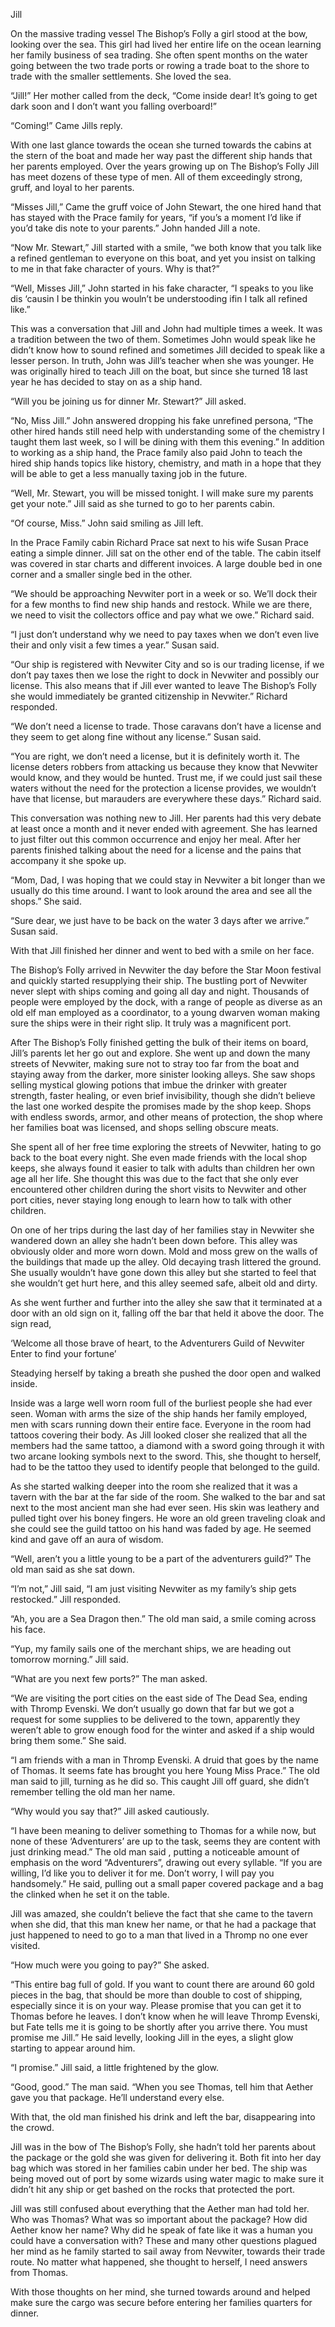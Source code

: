 Jill

On the massive trading vessel The Bishop’s Folly a girl stood at the bow, looking over the sea. This girl had lived her entire life on the ocean learning her family business of sea trading. She often spent months on the water going between the two trade ports or rowing a trade boat to the shore to trade with the smaller settlements. She loved the sea.

“Jill!” Her mother called from the deck, “Come inside dear! It’s going to get dark soon and I don’t want you falling overboard!”

“Coming!” Came Jills reply.

With one last glance towards the ocean she turned towards the cabins at the stern of the boat and made her way past the different ship hands that her parents employed. Over the years growing up on The Bishop’s Folly Jill has meet dozens of these type of men. All of them exceedingly strong, gruff, and loyal to her parents.

“Misses Jill,” Came the gruff voice of John Stewart, the one hired hand that has stayed with the Prace family for years, “if you’s a moment I’d like if you’d take dis note to your parents.” John handed Jill a note.

“Now Mr. Stewart,” Jill started with a smile, “we both know that you talk like a refined gentleman to everyone on this boat, and yet you insist on talking to me in that fake character of yours. Why is that?”

“Well, Misses Jill,” John started in his fake character, “I speaks to you like dis ‘causin I be thinkin you wouln’t be understooding ifin I talk all refined like.”

This was a conversation that Jill and John had multiple times a week. It was a tradition between the two of them. Sometimes John would speak like he didn’t know how to sound refined and sometimes Jill decided to speak like a lesser person. In truth, John was Jill’s teacher when she was younger. He was originally hired to teach Jill on the boat, but since she turned 18 last year he has decided to stay on as a ship hand.

“Will you be joining us for dinner Mr. Stewart?” Jill asked.

“No, Miss Jill.” John answered dropping his fake unrefined persona, “The other hired hands still need help with understanding some of the chemistry I taught them last week, so I will be dining with them this evening.” In addition to working as a ship hand, the Prace family also paid John to teach the hired ship hands topics like history, chemistry, and math in a hope that they will be able to get a less manually taxing job in the future.

“Well, Mr. Stewart, you will be missed tonight. I will make sure my parents get your note.” Jill said as she turned to go to her parents cabin.

“Of course, Miss.” John said smiling as Jill left.

In the Prace Family cabin Richard Prace sat next to his wife Susan Prace eating a simple dinner. Jill sat on the other end of the table. The cabin itself was covered in star charts and different invoices. A large double bed in one corner and a smaller single bed in the other. 

“We should be approaching Nevwiter port in a week or so. We’ll dock their for a few months to find new ship hands and restock. While we are there, we need to visit the collectors office and pay what we owe.” Richard said.

“I just don’t understand why we need to pay taxes when we don’t even live their and only visit a few times a year.” Susan said.

“Our ship is registered with Nevwiter City and so is our trading license, if we don’t pay taxes then we lose the right to dock in Nevwiter and possibly our license. This also means that if Jill ever wanted to leave The Bishop’s Folly she would immediately be granted citizenship in Nevwiter.” Richard responded.

“We don’t need a license to trade. Those caravans don’t have a license and they seem to get along fine without any license.” Susan said.

“You are right, we don’t need a license, but it is definitely worth it. The license deters robbers from attacking us because they know that Nevwiter would know, and they would be hunted. Trust me, if we could just sail these waters without the need for the protection a license provides, we wouldn’t have that license, but marauders are everywhere these days.” Richard said.

This conversation was nothing new to Jill. Her parents had this very debate at least once a month and it never ended with agreement. She has learned to just filter out this common occurrence and enjoy her meal. After her parents finished talking about the need for a license and the pains that accompany it she spoke up.

“Mom, Dad, I was hoping that we could stay in Nevwiter a bit longer than we usually do this time around. I want to look around the area and see all the shops.” She said.

“Sure dear, we just have to be back on the water 3 days after we arrive.” Susan said.

With that Jill finished her dinner and went to bed with a smile on her face.

The Bishop’s Folly arrived in Nevwiter the day before the Star Moon festival and quickly started resupplying their ship. The bustling port of Nevwiter never slept with ships coming and going all day and night. Thousands of people were employed by the dock, with a range of people as diverse as an old elf man employed as a coordinator, to a young dwarven woman making sure the ships were in their right slip. It truly was a magnificent port.

After The Bishop’s Folly finished getting the bulk of their items on board, Jill’s parents let her go out and explore. She went up and down the many streets of Nevwiter, making sure not to stray too far from the boat and staying away from the darker, more sinister looking alleys. She saw shops selling mystical glowing potions that imbue the drinker with greater strength, faster healing, or even brief invisibility, though she didn’t believe the last one worked despite the promises made by the shop keep. Shops with endless swords, armor, and other means of protection, the shop where her families boat was licensed, and shops selling obscure meats.

She spent all of her free time exploring the streets of Nevwiter, hating to go back to the boat every night. She even made friends with the local shop keeps, she always found it easier to talk with adults than children her own age all her life. She thought this was due to the fact that she only ever encountered other children during the short visits to Nevwiter and other port cities, never staying long enough to learn how to talk with other children.

On one of her trips during the last day of her families stay in Nevwiter she wandered down an alley she hadn’t been down before. This alley was obviously older and more worn down. Mold and moss grew on the walls of the buildings that made up the alley. Old decaying trash littered the ground. She usually wouldn’t have gone down this alley but she started to feel that she  wouldn’t get hurt here, and this alley seemed safe, albeit old and dirty. 

As she went further and further into the alley she saw that it terminated at a door with an old sign on it, falling off the bar that held it above the door. The sign read, 

‘Welcome all those brave of heart, to the Adventurers Guild of Nevwiter
Enter to find your fortune’

Steadying herself by taking a breath she pushed the door open and walked inside.

Inside was a large well worn room full of the burliest people she had ever seen. Woman with arms the size of the ship hands her family employed, men with scars running down their entire face. Everyone in the room had tattoos covering their body. As Jill looked closer she realized that all the members had the same tattoo, a diamond with a sword going through it with two arcane looking symbols next to the sword. This, she thought to herself, had to be the tattoo they used to identify people that belonged to the guild.

As she started walking deeper into the room she realized that it was a tavern with the bar at the far side of the room. She walked to the bar and sat next to the most ancient man she had ever seen. His skin was leathery and pulled tight over his boney fingers. He wore an old green traveling cloak and she could see the guild tattoo on his hand was faded by age. He seemed kind and gave off an aura of wisdom.

“Well, aren’t you a little young to be a part of the adventurers guild?” The old man said as she sat down.

“I’m not,” Jill said, “I am just visiting Nevwiter as my family’s ship gets restocked.” Jill responded.

“Ah, you are a Sea Dragon then.” The old man said, a smile coming across his face.

“Yup, my family sails one of the merchant ships, we are heading out tomorrow morning.” Jill said.

“What are you next few ports?” The man asked.

“We are visiting the port cities on the east side of The Dead Sea, ending with Thromp Evenski. We don’t usually go down that far but we got a request for some supplies to be delivered to the town, apparently they weren’t able to grow enough food for the winter and asked if a ship would bring them some.” She said.

“I am friends with a man in Thromp Evenski. A druid that goes by the name of Thomas. It seems fate has brought you here Young Miss Prace.” The old man said to jill, turning as he did so.
This caught Jill off guard, she didn’t remember telling the old man her name.

“Why would you say that?” Jill asked cautiously.

“I have been meaning to deliver something to Thomas for a while now, but none of these ‘Adventurers’ are up to the task, seems they are content with just drinking mead.” The old man said , putting a noticeable amount of emphasis on the word “Adventurers”, drawing out every syllable. “If you are willing, I’d like you to deliver it for me. Don’t worry, I will pay you handsomely.” He said, pulling out a small paper covered package and a bag the clinked when he set it on the table.

Jill was amazed, she couldn’t believe the fact that she came to the tavern when she did, that this man knew her name, or that he had a package that just happened to need to go to a man that lived in a Thromp no one ever visited. 

“How much were you going to pay?” She asked.

“This entire bag full of gold. If you want to count there are around 60 gold pieces in the bag, that should be more than double to cost of shipping, especially since it is on your way. Please promise that you can get it to Thomas before he leaves. I don’t know when he will leave Thromp Evenski, but Fate tells me it is going to be shortly after you arrive there. You must promise me Jill.” He said levelly, looking Jill in the eyes, a slight glow starting to appear around him.

“I promise.” Jill said, a little frightened by the glow.

“Good, good.” The man said. “When you see Thomas, tell him that Aether gave you that package. He’ll understand every else. 

With that, the old man finished his drink and left the bar, disappearing into the crowd.

Jill was in the bow of The Bishop’s Folly, she hadn’t told her parents about the package or the gold she was given for delivering it. Both fit into her day bag which was stored in her families cabin under her bed. The ship was being moved out of port by some wizards using water magic to make sure it didn’t hit any ship or get bashed on the rocks that protected the port.

Jill was still confused about everything that the Aether man had told her. Who was Thomas? What was so important about the package? How did Aether know her name? Why did he speak of fate like it was a human you could have a conversation with? These and many other questions plagued her mind as he family started to sail away from Nevwiter, towards their trade route. No matter what happened, she thought to herself, I need answers from Thomas.

With those thoughts on her mind, she turned towards around and helped make sure the cargo was secure before entering her families quarters for dinner.
